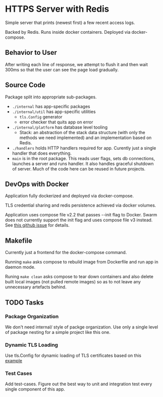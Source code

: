 # HTTPS Server with Redis

Simple server that prints (newest first) a few recent access logs.

Backed by Redis. Runs inside docker containers. Deployed via docker-compose.

## Behavior to User

After writing each line of response, we attempt to flush it and then wait 300ms
so that the user can see the page load gradually.

## Source Code

Package split into appropriate sub-packages.

* `./internal` has app-specific packages
* `./internal/util` has app-specific utilities
  * `tls.Config` generator
  * error checker that quits app on error
* `./internal/platform` has database level tooling
  * Stack: an abstraction of the stack data structure (with only the methods we
    need implemented) and an implementation based on Redis.
* `./handlers` holds HTTP handlers required for app. Curently just a single
  handler that does everything.
* `main` is in the root package. This reads user flags, sets db connections,
  launches a server and runs handler. It also handles graceful shutdown of
  server. Much of the code here can be reused in future projects.

## DevOps with Docker

Application fully dockerized and deployed via docker-compose.

TLS credential sharing and redis persistence achieved via docker volumes.

Application uses compose file v2.2 that passes --init flag to Docker. Swarm
does not currently support the init flag and uses compose file v3 instead. See
[this github issue](https://github.com/docker/compose/issues/5049) for details.

## Makefile

Currently just a frontend for the docker-compose command.

Running `make` asks compose to rebuild image from Dockerfile and run app in
daemon mode.

Runing `make clean` asks compose to tear down containers and also delete built
local images (not pulled remote images) so as to not leave any unnecessary
artefacts behind.

## TODO Tasks

### Package Organization

We don't need internal/ style of packge organization. Use only a single level of
package nesting for a simple project like this one.

### Dynamic TLS Loading

Use tls.Config for dynamic loading of TLS certificates based on this
[example](https://diogomonica.com/2017/01/11/hitless-tls-certificate-rotation-in-go/)

### Test Cases

Add test-cases. Figure out the best way to unit and integration test every
single component of this app.

